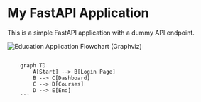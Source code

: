 # My FastAPI Application

This is a simple FastAPI application with a dummy API endpoint.

![Education Application Flowchart (Graphviz)](flowchart_graphviz.png)
```mermaid

    graph TD
        A[Start] --> B[Login Page]
        B --> C[Dashboard]
        C --> D[Courses]
        D --> E[End]
    ```
